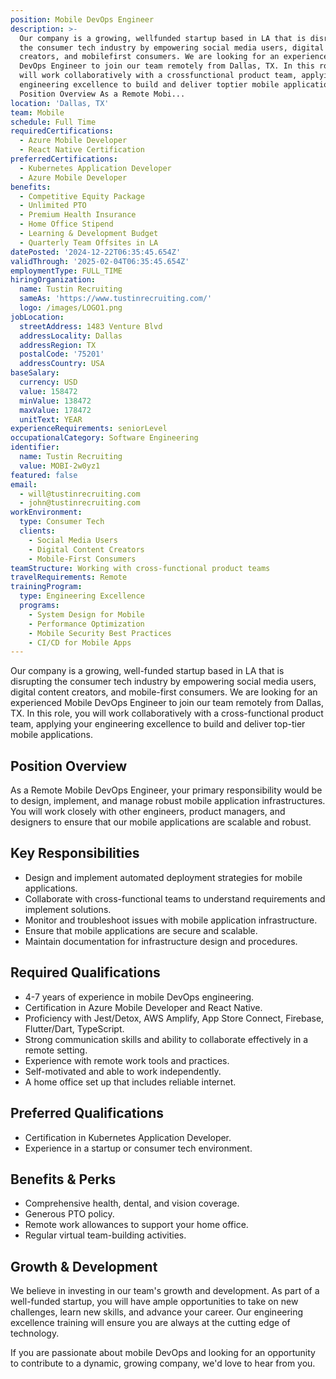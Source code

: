 ```yaml
---
position: Mobile DevOps Engineer
description: >-
  Our company is a growing, wellfunded startup based in LA that is disrupting
  the consumer tech industry by empowering social media users, digital content
  creators, and mobilefirst consumers. We are looking for an experienced Mobile
  DevOps Engineer to join our team remotely from Dallas, TX. In this role, you
  will work collaboratively with a crossfunctional product team, applying your
  engineering excellence to build and deliver toptier mobile applications.
  Position Overview As a Remote Mobi...
location: 'Dallas, TX'
team: Mobile
schedule: Full Time
requiredCertifications:
  - Azure Mobile Developer
  - React Native Certification
preferredCertifications:
  - Kubernetes Application Developer
  - Azure Mobile Developer
benefits:
  - Competitive Equity Package
  - Unlimited PTO
  - Premium Health Insurance
  - Home Office Stipend
  - Learning & Development Budget
  - Quarterly Team Offsites in LA
datePosted: '2024-12-22T06:35:45.654Z'
validThrough: '2025-02-04T06:35:45.654Z'
employmentType: FULL_TIME
hiringOrganization:
  name: Tustin Recruiting
  sameAs: 'https://www.tustinrecruiting.com/'
  logo: /images/LOGO1.png
jobLocation:
  streetAddress: 1483 Venture Blvd
  addressLocality: Dallas
  addressRegion: TX
  postalCode: '75201'
  addressCountry: USA
baseSalary:
  currency: USD
  value: 158472
  minValue: 138472
  maxValue: 178472
  unitText: YEAR
experienceRequirements: seniorLevel
occupationalCategory: Software Engineering
identifier:
  name: Tustin Recruiting
  value: MOBI-2w0yz1
featured: false
email:
  - will@tustinrecruiting.com
  - john@tustinrecruiting.com
workEnvironment:
  type: Consumer Tech
  clients:
    - Social Media Users
    - Digital Content Creators
    - Mobile-First Consumers
teamStructure: Working with cross-functional product teams
travelRequirements: Remote
trainingProgram:
  type: Engineering Excellence
  programs:
    - System Design for Mobile
    - Performance Optimization
    - Mobile Security Best Practices
    - CI/CD for Mobile Apps
---
```




Our company is a growing, well-funded startup based in LA that is disrupting the consumer tech industry by empowering social media users, digital content creators, and mobile-first consumers. We are looking for an experienced Mobile DevOps Engineer to join our team remotely from Dallas, TX. In this role, you will work collaboratively with a cross-functional product team, applying your engineering excellence to build and deliver top-tier mobile applications.

## Position Overview
As a Remote Mobile DevOps Engineer, your primary responsibility would be to design, implement, and manage robust mobile application infrastructures. You will work closely with other engineers, product managers, and designers to ensure that our mobile applications are scalable and robust.

## Key Responsibilities
- Design and implement automated deployment strategies for mobile applications.
- Collaborate with cross-functional teams to understand requirements and implement solutions.
- Monitor and troubleshoot issues with mobile application infrastructure.
- Ensure that mobile applications are secure and scalable.
- Maintain documentation for infrastructure design and procedures.

## Required Qualifications
- 4-7 years of experience in mobile DevOps engineering.
- Certification in Azure Mobile Developer and React Native.
- Proficiency with Jest/Detox, AWS Amplify, App Store Connect, Firebase, Flutter/Dart, TypeScript.
- Strong communication skills and ability to collaborate effectively in a remote setting.
- Experience with remote work tools and practices.
- Self-motivated and able to work independently.
- A home office set up that includes reliable internet.

## Preferred Qualifications
- Certification in Kubernetes Application Developer.
- Experience in a startup or consumer tech environment.

## Benefits & Perks
- Comprehensive health, dental, and vision coverage.
- Generous PTO policy.
- Remote work allowances to support your home office.
- Regular virtual team-building activities.

## Growth & Development
We believe in investing in our team's growth and development. As part of a well-funded startup, you will have ample opportunities to take on new challenges, learn new skills, and advance your career. Our engineering excellence training will ensure you are always at the cutting edge of technology.

If you are passionate about mobile DevOps and looking for an opportunity to contribute to a dynamic, growing company, we'd love to hear from you.
